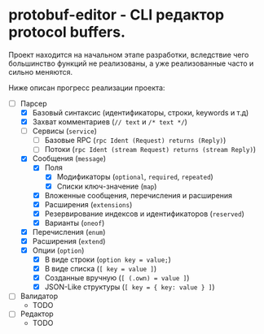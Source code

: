 # protobuf-editor - CLI редактор protocol buffers.

Проект находится на начальном этапе разработки, вследствие чего большинство функций не реализованы, а уже реализованные
часто и сильно меняются.

Ниже описан прогресс реализации проекта:

* [ ] Парсер
    - [x] Базовый синтаксис (идентификаторы, строки, keywords и т.д)
    - [x] Захват комментариев (`// text` и `/* text */`)
    - [ ] Сервисы (`service`)
      - [ ] Базовые RPC (`rpc Ident (Request) returns (Reply)`)
      - [ ] Потоки (`rpc Ident (stream Request) returns (stream Reply)`)
    - [x] Сообщения (`message`)
        - [x] Поля
            - [x] Модификаторы (`optional`, `required`, `repeated`)
            - [x] Списки ключ-значение (`map`)
        - [x] Вложенные сообщения, перечисления и расширения
        - [x] Расширения (`extensions`)
        - [x] Резервирование индексов и идентификаторов (`reserved`)
        - [x] Варианты (`oneof`)
    - [x] Перечисления (`enum`)
    - [x] Расширения (`extend`)
    - [x] Опции (`option`)
        - [x] В виде строки (`option key = value;`)
        - [x] В виде списка (`[ key = value ]`)
        - [x] Созданные вручную (`[ (.own) = value ]`)
        - [x] JSON-Like структуры (`[ key = { key: value } ]`)
* [ ] Валидатор
  * TODO
* [ ] Редактор
  * TODO